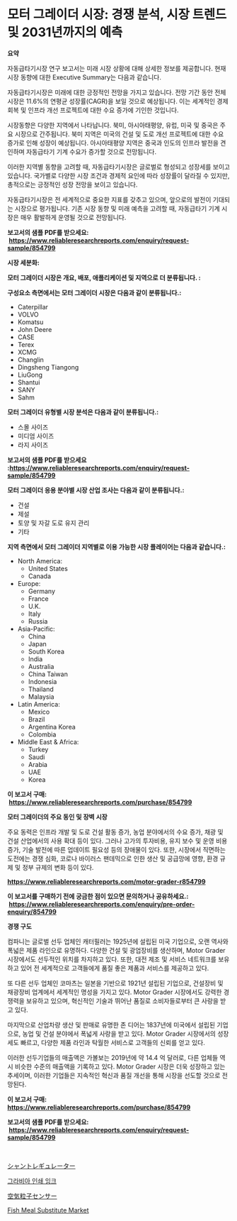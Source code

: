 <p><h1>모터 그레이더 시장: 경쟁 분석, 시장 트렌드 및 2031년까지의 예측</h1></p><p><strong>요약</strong></p>
<p><p>자동급타기시장 연구 보고서는 미래 시장 상황에 대해 상세한 정보를 제공합니다. 현재 시장 동향에 대한 Executive Summary는 다음과 같습니다. </p><p>자동급타기시장은 미래에 대한 긍정적인 전망을 가지고 있습니다. 전망 기간 동안 전체 시장은 11.6%의 연평균 성장률(CAGR)을 보일 것으로 예상됩니다. 이는 세계적인 경제 회복 및 인프라 개선 프로젝트에 대한 수요 증가에 기인한 것입니다. </p><p>시장동향은 다양한 지역에서 나타납니다. 북미, 아시아태평양, 유럽, 미국 및 중국은 주요 시장으로 간주됩니다. 북미 지역은 미국의 건설 및 도로 개선 프로젝트에 대한 수요 증가로 인해 성장이 예상됩니다. 아시아태평양 지역은 중국과 인도의 인프라 발전을 견인하며 자동급타기 기계 수요가 증가할 것으로 전망됩니다. </p><p>이러한 지역별 동향을 고려할 때, 자동급타기시장은 글로벌로 형성되고 성장세를 보이고 있습니다. 국가별로 다양한 시장 조건과 경제적 요인에 따라 성장률이 달라질 수 있지만, 총적으로는 긍정적인 성장 전망을 보이고 있습니다. </p><p>자동급타기시장은 전 세계적으로 중요한 지표를 갖추고 있으며, 앞으로의 발전이 기대되는 시장으로 평가됩니다. 기존 시장 동향 및 미래 예측을 고려할 때, 자동급타기 기계 시장은 매우 활발하게 운영될 것으로 전망됩니다.</p></p>
<p><strong>보고서의 샘플 PDF를 받으세요: &nbsp;<a href="https://www.reliableresearchreports.com/enquiry/request-sample/854799">https://www.reliableresearchreports.com/enquiry/request-sample/854799</a></strong></p>
<p><strong>시장 세분화:</strong></p>
<p><strong> 모터 그레이더 시장은 개요, 배포, 애플리케이션 및 지역으로 더 분류됩니다. :</strong></p>
<p><strong>구성요소 측면에서는 모터 그레이더 시장은 다음과 같이 분류됩니다.:</strong></p>
<p><ul><li>Caterpillar</li><li>VOLVO</li><li>Komatsu</li><li>John Deere</li><li>CASE</li><li>Terex</li><li>XCMG</li><li>Changlin</li><li>Dingsheng Tiangong</li><li>LiuGong</li><li>Shantui</li><li>SANY</li><li>Sahm</li></ul></p>
<p><strong> 모터 그레이더 유형별 시장 분석은 다음과 같이 분류됩니다.:</strong></p>
<p><ul><li>스몰 사이즈</li><li>미디엄 사이즈</li><li>라지 사이즈</li></ul></p>
<p><strong>보고서의 샘플 PDF를 받으세요 :<a href="https://www.reliableresearchreports.com/enquiry/request-sample/854799">https://www.reliableresearchreports.com/enquiry/request-sample/854799</a></strong></p>
<p><strong> 모터 그레이더 응용 분야별 시장 산업 조사는 다음과 같이 분류됩니다.:</strong></p>
<p><ul><li>건설</li><li>제설</li><li>토양 및 자갈 도로 유지 관리</li><li>기타</li></ul></p>
<p><strong>지역 측면에서 모터 그레이더 지역별로 이용 가능한 시장 플레이어는 다음과 같습니다.:</strong></p>
<p><ul>
    <li>
        North America:
        <ul>
            <li>United States</li>
            <li>Canada</li>
        </ul>
    </li>
    <li>
        Europe:
        <ul>
            <li>Germany</li>
            <li>France</li>
            <li>U.K.</li>
            <li>Italy</li>
            <li>Russia</li>
        </ul>
    </li>
    <li>
        Asia-Pacific:
        <ul>
            <li>China</li>
            <li>Japan</li>
            <li>South Korea</li>
            <li>India</li>
            <li>Australia</li>
            <li>China Taiwan</li>
            <li>Indonesia</li>
            <li>Thailand</li>
            <li>Malaysia</li>
        </ul>
    </li>
    <li>
        Latin America:
        <ul>
            <li>Mexico</li>
            <li>Brazil</li>
            <li>Argentina Korea</li>
            <li>Colombia</li>
        </ul>
    </li>
    <li>
        Middle East & Africa:
        <ul>
            <li>Turkey</li>
            <li>Saudi</li>
            <li>Arabia</li>
            <li>UAE</li>
            <li>Korea</li>
        </ul>
    </li>
    </ul></p>
<p><strong>이 보고서 구매: &nbsp;<a href="https://www.reliableresearchreports.com/purchase/854799">https://www.reliableresearchreports.com/purchase/854799</a></strong></p>
<p><strong>모터 그레이더의 주요 동인 및 장벽 시장</strong></p>
<p><p>주요 동력은 인프라 개발 및 도로 건설 활동 증가, 농업 분야에서의 수요 증가, 채광 및 건설 산업에서의 사용 확대 등이 있다. 그러나 고가의 투자비용, 유지 보수 및 운영 비용 증가, 기술 발전에 따른 업데이트 필요성 등의 장애물이 있다. 또한, 시장에서 직면하는 도전에는 경쟁 심화, 코로나 바이러스 팬데믹으로 인한 생산 및 공급망에 영향, 환경 규제 및 정부 규제의 변화 등이 있다.</p></p>
<p><strong><a href="https://www.reliableresearchreports.com/motor-grader-r854799">https://www.reliableresearchreports.com/motor-grader-r854799</a></strong></p>
<p><strong>이 보고서를 구매하기 전에 궁금한 점이 있으면 문의하거나 공유하세요.: &nbsp;<a href="https://www.reliableresearchreports.com/enquiry/pre-order-enquiry/854799">https://www.reliableresearchreports.com/enquiry/pre-order-enquiry/854799</a></strong></p>
<p><strong>경쟁 구도</strong></p>
<p><p>컴파니는 글로벌 선두 업체인 캐터필러는 1925년에 설립된 미국 기업으로, 오랜 역사와 폭넓은 제품 라인으로 유명하다. 다양한 건설 및 광업장비를 생산하며, Motor Grader 시장에서도 선두적인 위치를 차지하고 있다. 또한, 대전 제조 및 서비스 네트워크를 보유하고 있어 전 세계적으로 고객들에게 품질 좋은 제품과 서비스를 제공하고 있다. </p><p>또 다른 선두 업체인 코마츠는 일본을 기반으로 1921년 설립된 기업으로, 건설장비 및 채광장비 업계에서 세계적인 명성을 가지고 있다. Motor Grader 시장에서도 강력한 경쟁력을 보유하고 있으며, 혁신적인 기술과 뛰어난 품질로 소비자들로부터 큰 사랑을 받고 있다. </p><p>마지막으로 산업차량 생산 및 판매로 유명한 존 디어는 1837년에 미국에서 설립된 기업으로, 농업 및 건설 분야에서 폭넓게 사랑을 받고 있다. Motor Grader 시장에서의 성장세도 빠르고, 다양한 제품 라인과 탁월한 서비스로 고객들의 신뢰를 얻고 있다. </p><p>이러한 선두기업들의 매출액은 가볼보는 2019년에 약 14.4 억 달러로, 다른 업체들 역시 비슷한 수준의 매출액을 기록하고 있다. Motor Grader 시장은 더욱 성장하고 있는 추세이며, 이러한 기업들은 지속적인 혁신과 품질 개선을 통해 시장을 선도할 것으로 전망된다.</p></p>
<p><strong>이 보고서 구매: &nbsp; <a href="https://www.reliableresearchreports.com/purchase/854799">https://www.reliableresearchreports.com/purchase/854799</a></strong></p>
<p><strong>보고서의 샘플 PDF를 받으세요: &nbsp;<a href="https://www.reliableresearchreports.com/enquiry/request-sample/854799">https://www.reliableresearchreports.com/enquiry/request-sample/854799</a></strong><strong></strong></p>
<p>&nbsp;</p>
<p><p><a href="https://medium.com/@lucasrandall2020/%E3%82%B7%E3%83%A3%E3%83%B3%E3%83%88%E3%83%AC%E3%82%AE%E3%83%A5%E3%83%AC%E3%83%BC%E3%82%BF%E5%B8%82%E5%A0%B4%E8%A6%8F%E6%A8%A1%E3%81%AF-%E3%82%B0%E3%83%AD%E3%83%BC%E3%83%90%E3%83%AB%E7%94%A3%E6%A5%AD%E3%81%AB%E3%81%8A%E3%81%91%E3%82%8B%E6%9C%80%E9%81%A9%E3%81%AA%E3%83%9E%E3%83%BC%E3%82%B1%E3%83%86%E3%82%A3%E3%83%B3%E3%82%B0%E3%83%81%E3%83%A3%E3%83%8D%E3%83%AB%E3%82%92%E7%A4%BA%E3%81%97%E3%81%A6%E3%81%84%E3%81%BE%E3%81%99-5deaebe096f2">シャントレギュレーター</a></p><p><a href="https://medium.com/@leeusso5656/%EC%9D%B8%EC%87%84-%EC%9E%89%ED%81%AC-%EC%8B%9C%EC%9E%A5-%EC%A0%84%EB%A7%9D-%EC%8B%9C%EC%9E%A5-%EB%8F%99%ED%96%A5-%EC%84%B1%EC%9E%A5-2024%EB%85%84%EB%B6%80%ED%84%B0-2031%EB%85%84%EA%B9%8C%EC%A7%80-%EC%98%88%EC%B8%A1-a8c47ebc1d58">그라비아 인쇄 잉크</a></p><p><a href="https://medium.com/@jackparker654/%E3%82%A8%E3%82%A2%E3%83%91%E3%83%BC%E3%83%86%E3%82%A3%E3%82%AF%E3%83%AB%E3%82%BB%E3%83%B3%E3%82%B5%E3%83%BC%E5%B8%82%E5%A0%B4%E3%81%AE%E8%A6%8F%E6%A8%A1%E3%81%AF-%E3%82%B0%E3%83%AD%E3%83%BC%E3%83%90%E3%83%AB%E7%94%A3%E6%A5%AD%E3%81%AB%E3%81%8A%E3%81%91%E3%82%8B%E6%9C%80%E9%81%A9%E3%81%AA%E3%83%9E%E3%83%BC%E3%82%B1%E3%83%86%E3%82%A3%E3%83%B3%E3%82%B0%E3%83%81%E3%83%A3%E3%83%8D%E3%83%AB%E3%82%92%E6%98%8E%E3%82%89%E3%81%8B%E3%81%AB%E3%81%97%E3%81%BE%E3%81%99-17f093998597">空気粒子センサー</a></p><p><a href="https://github.com/arionmp/Market-Research-Report-List-2/blob/main/fish-meal-substitute-market.md">Fish Meal Substitute Market</a></p></p>
